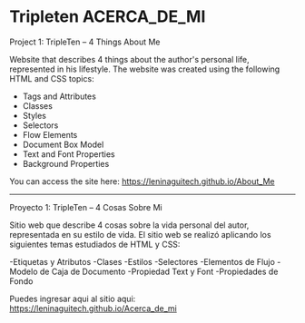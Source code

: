 # Tripleten ACERCA_DE_MI

Project 1: TripleTen – 4 Things About Me

Website that describes 4 things about the author's personal life, represented in his lifestyle.
The website was created using the following HTML and CSS topics:

- Tags and Attributes
- Classes
- Styles
- Selectors
- Flow Elements
- Document Box Model
- Text and Font Properties
- Background Properties

You can access the site here: https://leninaguitech.github.io/About_Me

---

Proyecto 1: TripleTen – 4 Cosas Sobre Mi

Sitio web que describe 4 cosas sobre la vida personal del autor, representada en su estilo de vida.
El sitio web se realizó aplicando los siguientes temas estudiados de HTML y CSS:

-Etiquetas y Atributos
-Clases
-Estilos
-Selectores
-Elementos de Flujo
-Modelo de Caja de Documento
-Propiedad Text y Font
-Propiedades de Fondo

Puedes ingresar aqui al sitio aqui: https://leninaguitech.github.io/Acerca_de_mi
